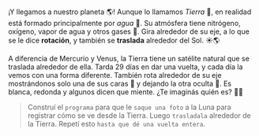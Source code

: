 <gs-attire attire-url="https://raw.githubusercontent.com/MumukiProject/mumuki-guia-gobstones-practica-integradora-primaria-ii/master/assets/attires/config_1551198090837.json"></gs-attire>

<gs-toolbox toolbox-url="https://raw.githubusercontent.com/MumukiProject/mumuki-guia-gobstones-practica-integradora-primaria-ii/master/assets/toolbox_1552416002661.xml"></gs-toolbox>


¡Y llegamos a nuestro planeta :earth_americas:! Aunque lo llamamos _Tierra_ :seedling:, en realidad está formado principalmente por _agua_ :ocean:. Su atmósfera tiene nitrógeno, oxígeno, vapor de agua y otros gases :dash:. Gira alrededor de su eje, a lo que se le dice **rotación**, y también se **traslada** alrededor del Sol. :sunny::earth_americas:

A diferencia de Mercurio y Venus, la Tierra tiene un satélite natural que se traslada alrededor de ella. Tarda 29 días en dar una vuelta, y cada día la vemos con una forma diferente. También rota alrededor de su eje mostrándonos solo una de sus caras :full_moon_with_face: y dejando la otra oculta :new_moon_with_face:. Es blanca, redonda y algunos dicen que miente. ¿Te imaginás quién es? :ok_woman:

>  Construí el `programa` para que le `saque una foto` a la Luna para registrar cómo se ve desde la Tierra. Luego `trasladala` alrededor de la Tierra. Repetí esto `hasta que dé una vuelta entera`. 